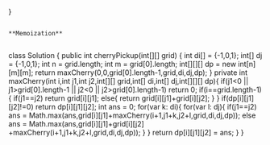 }
```
​
**Memoization**
​
```
class Solution {
public int cherryPickup(int[][] grid) {
int di[] = {-1,0,1};
int[] dj = {-1,0,1};
int n = grid.length;
int m = grid[0].length;
int[][][] dp = new int[n][m][m];
return maxCherry(0,0,grid[0].length-1,grid,di,dj,dp);
}
private int maxCherry(int i,int j1,int j2,int[][] grid,int[] di,int[] dj,int[][][] dp){
if(j1<0 || j1>grid[0].length-1 || j2<0 || j2>grid[0].length-1)
return 0;
if(i==grid.length-1){
if(j1==j2)
return grid[i][j1];
else{
return grid[i][j1]+grid[i][j2];
}
}
if(dp[i][j1][j2]!=0) return dp[i][j1][j2];
int ans = 0;
for(var k: di){
for(var l: dj){
if(j1==j2)
ans = Math.max(ans,grid[i][j1]+maxCherry(i+1,j1+k,j2+l,grid,di,dj,dp));
else ans = Math.max(ans,grid[i][j1]+grid[i][j2] +maxCherry(i+1,j1+k,j2+l,grid,di,dj,dp));
}
}
return dp[i][j1][j2] = ans;
}
}
```
​
​